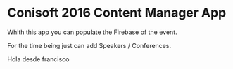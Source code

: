 Conisoft 2016 Content Manager App
=====================
Whith this app you can populate the Firebase of the event.

For the time being just can add Speakers / Conferences.

Hola desde francisco